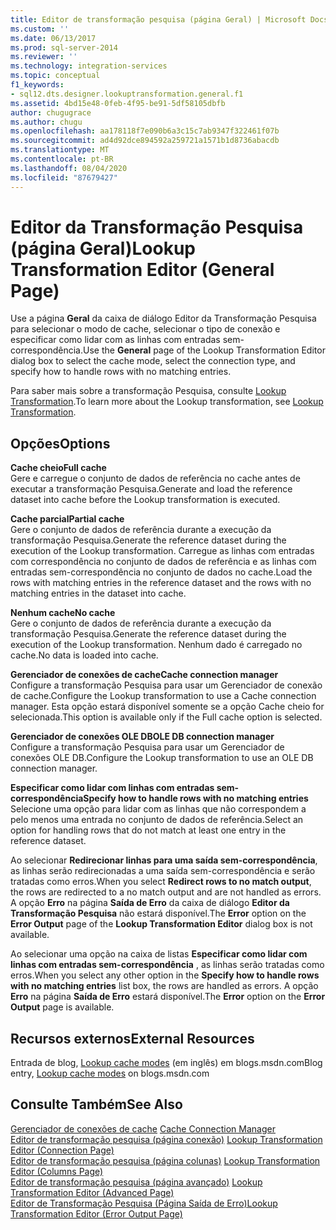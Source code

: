 ```yaml
---
title: Editor de transformação pesquisa (página Geral) | Microsoft Docs
ms.custom: ''
ms.date: 06/13/2017
ms.prod: sql-server-2014
ms.reviewer: ''
ms.technology: integration-services
ms.topic: conceptual
f1_keywords:
- sql12.dts.designer.lookuptransformation.general.f1
ms.assetid: 4bd15e48-0feb-4f95-be91-5df58105dbfb
author: chugugrace
ms.author: chugu
ms.openlocfilehash: aa178118f7e090b6a3c15c7ab9347f322461f07b
ms.sourcegitcommit: ad4d92dce894592a259721a1571b1d8736abacdb
ms.translationtype: MT
ms.contentlocale: pt-BR
ms.lasthandoff: 08/04/2020
ms.locfileid: "87679427"
---
```

# <a name="lookup-transformation-editor-general-page"></a><span data-ttu-id="75b53-102">Editor da Transformação Pesquisa (página Geral)</span><span class="sxs-lookup"><span data-stu-id="75b53-102">Lookup Transformation Editor (General Page)</span></span>
  <span data-ttu-id="75b53-103">Use a página **Geral** da caixa de diálogo Editor da Transformação Pesquisa para selecionar o modo de cache, selecionar o tipo de conexão e especificar como lidar com as linhas com entradas sem-correspondência.</span><span class="sxs-lookup"><span data-stu-id="75b53-103">Use the **General** page of the Lookup Transformation Editor dialog box to select the cache mode, select the connection type, and specify how to handle rows with no matching entries.</span></span>  
  
 <span data-ttu-id="75b53-104">Para saber mais sobre a transformação Pesquisa, consulte [Lookup Transformation](data-flow/transformations/lookup-transformation.md).</span><span class="sxs-lookup"><span data-stu-id="75b53-104">To learn more about the Lookup transformation, see [Lookup Transformation](data-flow/transformations/lookup-transformation.md).</span></span>  
  
## <a name="options"></a><span data-ttu-id="75b53-105">Opções</span><span class="sxs-lookup"><span data-stu-id="75b53-105">Options</span></span>  
 <span data-ttu-id="75b53-106">**Cache cheio**</span><span class="sxs-lookup"><span data-stu-id="75b53-106">**Full cache**</span></span>  
 <span data-ttu-id="75b53-107">Gere e carregue o conjunto de dados de referência no cache antes de executar a transformação Pesquisa.</span><span class="sxs-lookup"><span data-stu-id="75b53-107">Generate and load the reference dataset into cache before the Lookup transformation is executed.</span></span>  
  
 <span data-ttu-id="75b53-108">**Cache parcial**</span><span class="sxs-lookup"><span data-stu-id="75b53-108">**Partial cache**</span></span>  
 <span data-ttu-id="75b53-109">Gere o conjunto de dados de referência durante a execução da transformação Pesquisa.</span><span class="sxs-lookup"><span data-stu-id="75b53-109">Generate the reference dataset during the execution of the Lookup transformation.</span></span> <span data-ttu-id="75b53-110">Carregue as linhas com entradas com correspondência no conjunto de dados de referência e as linhas com entradas sem-correspondência no conjunto de dados no cache.</span><span class="sxs-lookup"><span data-stu-id="75b53-110">Load the rows with matching entries in the reference dataset and the rows with no matching entries in the dataset into cache.</span></span>  
  
 <span data-ttu-id="75b53-111">**Nenhum cache**</span><span class="sxs-lookup"><span data-stu-id="75b53-111">**No cache**</span></span>  
 <span data-ttu-id="75b53-112">Gere o conjunto de dados de referência durante a execução da transformação Pesquisa.</span><span class="sxs-lookup"><span data-stu-id="75b53-112">Generate the reference dataset during the execution of the Lookup transformation.</span></span> <span data-ttu-id="75b53-113">Nenhum dado é carregado no cache.</span><span class="sxs-lookup"><span data-stu-id="75b53-113">No data is loaded into cache.</span></span>  
  
 <span data-ttu-id="75b53-114">**Gerenciador de conexões de cache**</span><span class="sxs-lookup"><span data-stu-id="75b53-114">**Cache connection manager**</span></span>  
 <span data-ttu-id="75b53-115">Configure a transformação Pesquisa para usar um Gerenciador de conexão de cache.</span><span class="sxs-lookup"><span data-stu-id="75b53-115">Configure the Lookup transformation to use a Cache connection manager.</span></span> <span data-ttu-id="75b53-116">Esta opção estará disponível somente se a opção Cache cheio for selecionada.</span><span class="sxs-lookup"><span data-stu-id="75b53-116">This option is available only if the Full cache option is selected.</span></span>  
  
 <span data-ttu-id="75b53-117">**Gerenciador de conexões OLE DB**</span><span class="sxs-lookup"><span data-stu-id="75b53-117">**OLE DB connection manager**</span></span>  
 <span data-ttu-id="75b53-118">Configure a transformação Pesquisa para usar um Gerenciador de conexões OLE DB.</span><span class="sxs-lookup"><span data-stu-id="75b53-118">Configure the Lookup transformation to use an OLE DB connection manager.</span></span>  
  
 <span data-ttu-id="75b53-119">**Especificar como lidar com linhas com entradas sem-correspondência**</span><span class="sxs-lookup"><span data-stu-id="75b53-119">**Specify how to handle rows with no matching entries**</span></span>  
 <span data-ttu-id="75b53-120">Selecione uma opção para lidar com as linhas que não correspondem a pelo menos uma entrada no conjunto de dados de referência.</span><span class="sxs-lookup"><span data-stu-id="75b53-120">Select an option for handling rows that do not match at least one entry in the reference dataset.</span></span>  
  
 <span data-ttu-id="75b53-121">Ao selecionar **Redirecionar linhas para uma saída sem-correspondência**, as linhas serão redirecionadas a uma saída sem-correspondência e serão tratadas como erros.</span><span class="sxs-lookup"><span data-stu-id="75b53-121">When you select **Redirect rows to no match output**, the rows are redirected to a no match output and are not handled as errors.</span></span> <span data-ttu-id="75b53-122">A opção **Erro** na página **Saída de Erro** da caixa de diálogo **Editor da Transformação Pesquisa** não estará disponível.</span><span class="sxs-lookup"><span data-stu-id="75b53-122">The **Error** option on the **Error Output** page of the **Lookup Transformation Editor** dialog box is not available.</span></span>  
  
 <span data-ttu-id="75b53-123">Ao selecionar uma opção na caixa de listas **Especificar como lidar com linhas com entradas sem-correspondência** , as linhas serão tratadas como erros.</span><span class="sxs-lookup"><span data-stu-id="75b53-123">When you select any other option in the **Specify how to handle rows with no matching entries** list box, the rows are handled as errors.</span></span> <span data-ttu-id="75b53-124">A opção **Erro** na página **Saída de Erro** estará disponível.</span><span class="sxs-lookup"><span data-stu-id="75b53-124">The **Error** option on the **Error Output** page is available.</span></span>  
  
## <a name="external-resources"></a><span data-ttu-id="75b53-125">Recursos externos</span><span class="sxs-lookup"><span data-stu-id="75b53-125">External Resources</span></span>  
 <span data-ttu-id="75b53-126">Entrada de blog, [Lookup cache modes](https://go.microsoft.com/fwlink/?LinkId=219518) (em inglês) em blogs.msdn.com</span><span class="sxs-lookup"><span data-stu-id="75b53-126">Blog entry, [Lookup cache modes](https://go.microsoft.com/fwlink/?LinkId=219518) on blogs.msdn.com</span></span>  
  
## <a name="see-also"></a><span data-ttu-id="75b53-127">Consulte Também</span><span class="sxs-lookup"><span data-stu-id="75b53-127">See Also</span></span>  
 <span data-ttu-id="75b53-128">[Gerenciador de conexões de cache](connection-manager/cache-connection-manager.md) </span><span class="sxs-lookup"><span data-stu-id="75b53-128">[Cache Connection Manager](connection-manager/cache-connection-manager.md) </span></span>  
 <span data-ttu-id="75b53-129">[Editor de transformação pesquisa &#40;página conexão&#41;](../../2014/integration-services/lookup-transformation-editor-connection-page.md) </span><span class="sxs-lookup"><span data-stu-id="75b53-129">[Lookup Transformation Editor &#40;Connection Page&#41;](../../2014/integration-services/lookup-transformation-editor-connection-page.md) </span></span>  
 <span data-ttu-id="75b53-130">[Editor de transformação pesquisa &#40;página colunas&#41;](../../2014/integration-services/lookup-transformation-editor-columns-page.md) </span><span class="sxs-lookup"><span data-stu-id="75b53-130">[Lookup Transformation Editor &#40;Columns Page&#41;](../../2014/integration-services/lookup-transformation-editor-columns-page.md) </span></span>  
 <span data-ttu-id="75b53-131">[Editor de transformação pesquisa &#40;página avançado&#41;](../../2014/integration-services/lookup-transformation-editor-advanced-page.md) </span><span class="sxs-lookup"><span data-stu-id="75b53-131">[Lookup Transformation Editor &#40;Advanced Page&#41;](../../2014/integration-services/lookup-transformation-editor-advanced-page.md) </span></span>  
 [<span data-ttu-id="75b53-132">Editor de Transformação Pesquisa &#40;Página Saída de Erro&#41;</span><span class="sxs-lookup"><span data-stu-id="75b53-132">Lookup Transformation Editor &#40;Error Output Page&#41;</span></span>](../../2014/integration-services/lookup-transformation-editor-error-output-page.md)  
  
  
